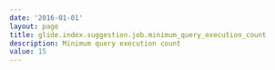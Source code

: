 ```yaml
---
date: '2016-01-01'
layout: page
title: glide.index.suggestion.job.minimum_query_execution_count
description: Minimum query execution count 
value: 15 
---
```

